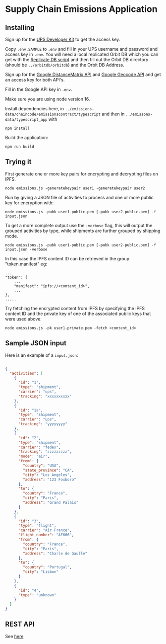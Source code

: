 # Supply Chain Emissions Application

## Installing

Sign up for the [UPS Developer Kit](https://www.ups.com/upsdeveloperkit?loc=en_US) to get the access key.

Copy `.env.SAMPLE` to `.env` and fill in your UPS username and password and access key in `.env`.
You will need a local replicated Orbit DB which you can get with the [Replicate DB script](../orbitdb/README.md) and then fill out the Orbit DB directory (should be `../orbitdb/orbitdb`) and the Orbit DB Address.

Sign up for the [Google DistanceMatrix API](https://developers.google.com/maps/documentation/distance-matrix/overview) and [Google Geocode API](https://developers.google.com/maps/documentation/geocoding/overview) and get an access key for both API's.

Fill in the Google API key in `.env`.

Make sure you are using node version 16.

Install dependencies here, in `../emissions-data/chaincode/emissionscontract/typescript` and then in `../emissons-data/typescript_app` with

```
npm install
```

Build the application:
```
npm run build
```

## Trying it

First generate one or more key pairs for encrypting and decrypting files on IPFS.
```
node emissions.js -generatekeypair user1 -generatekeypair user2
```

Run by giving a JSON file of activities to process and one or more public key for encryption with:
```
node emissions.js -pubk user1-public.pem [-pubk user2-public.pem] -f input.json
```

To get a more complete output use the `-verbose` flag, this will output the grouped activities by type, while shipments
are further grouped by shipping mode.
```
node emissions.js -pubk user1-public.pem [-pubk user2-public.pem] -f input.json -verbose
```
In this case the IPFS content ID can be retrieved in the group "token.manifest" eg:
```
...
"token": {
    ...
    "manifest": "ipfs://<content_id>",
    ...
},
.....
```

Try fetching the encrypted content from IPFS by specifying the IPFS content ID and the private key of one of the associated public keys that were used above:
```
node emissions.js -pk user1-private.pem -fetch <content_id>
```

## Sample JSON input

Here is an example of a `input.json`:
```json

{
  "activities": [
    {
      "id": "1",
      "type": "shipment",
      "carrier": "ups",
      "tracking": "xxxxxxxxxx"
    },
    {
      "id": "1a",
      "type": "shipment",
      "carrier": "ups",
      "tracking": "yyyyyyyy"
    },
    {
      "id": "2",
      "type": "shipment",
      "carrier": "fedex",
      "tracking": "zzzzzzzzz",
      "mode": "air",
      "from": {
        "country": "USA",
        "state_province": "CA",
        "city": "Los Angeles",
        "address": "123 Foxboro"
      },
      "to": {
        "country": "France",
        "city": "Paris",
        "address": "Grand Palais"
      }
    },
    {
      "id": "3",
      "type": "flight",
      "carrier": "Air France",
      "flight_number": "AF666",
      "from": {
        "country": "France",
        "city": "Paris",
        "address": "Charle de Gaulle"
      },
      "to": {
        "country": "Portugal",
        "city": "Lisbon"
      }
    },
    {
      "id": "4",
      "type": "unknown"
    }
  ]
}

```

## REST API

See [here](interface/README.md)


